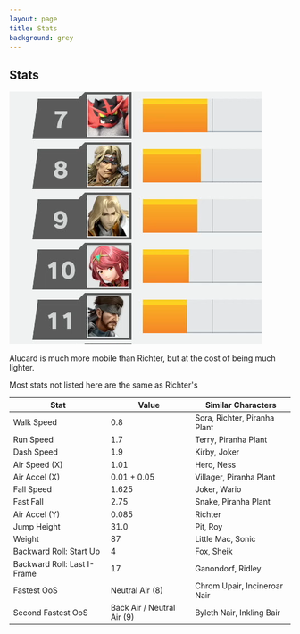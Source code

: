 ```yaml
---
layout: page
title: Stats
background: grey
---
```


<div class="col-lg-12 text-center">
	<h2 class="section-heading text-uppercase">Stats</h2>
</div>
<img class="img-fluid d-block mx-auto" src="assets\img\moveset\stats.png" alt="">

Alucard is much more mobile than Richter, but at the cost of being much lighter.

Most stats not listed here are the same as Richter's

| Stat | Value | Similar Characters |
| --- | ----------- | ----------- |
| Walk Speed | 0.8 | Sora, Richter, Piranha Plant |
| Run Speed | 1.7 | Terry, Piranha Plant |
| Dash Speed | 1.9 | Kirby, Joker |
| Air Speed (X) | 1.01 | Hero, Ness |
| Air Accel (X) | 0.01 + 0.05 | Villager, Piranha Plant |
| Fall Speed | 1.625 | Joker, Wario |
| Fast Fall | 2.75 | Snake, Piranha Plant |
| Air Accel (Y) | 0.085 | Richter |
| Jump Height | 31.0 | Pit, Roy |
| Weight | 87 | Little Mac, Sonic |
| Backward Roll: Start Up | 4 | Fox, Sheik |
| Backward Roll: Last I-Frame | 17 | Ganondorf, Ridley |
| Fastest OoS | Neutral Air (8) | Chrom Upair, Incineroar Nair |
| Second Fastest OoS | Back Air / Neutral Air (9) | Byleth Nair, Inkling Bair |